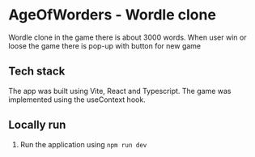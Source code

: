 # AgeOfWorders - Wordle clone

Wordle clone in the game there is about 3000 words. When user win or loose the game there is pop-up with button for new game

## Tech stack

The app was built using Vite, React and Typescript. The game was implemented using the useContext hook.

## Locally run

1. Run the application using `npm run dev`
